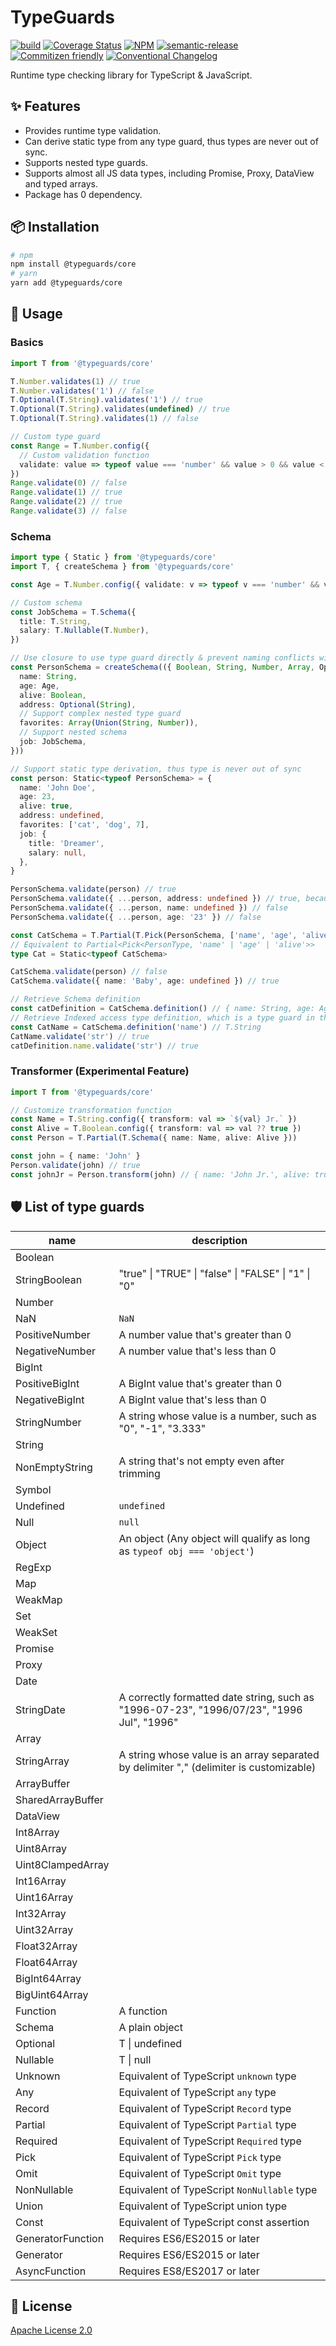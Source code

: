 # TypeGuards

[![build](https://github.com/Lchemist/TypeGuards/workflows/build/badge.svg)](https://github.com/Lchemist/TypeGuards/actions?query=workflow%3Abuild)
[![Coverage Status](https://img.shields.io/codecov/c/github/Lchemist/TypeGuards/main.svg)](https://codecov.io/gh/Lchemist/TypeGuards/branch/main)
[![NPM](https://img.shields.io/npm/v/@typeguards/core.svg)](https://www.npmjs.com/package/@typeguards/core)
[![semantic-release](https://img.shields.io/badge/%20%20%F0%9F%93%A6%F0%9F%9A%80-semantic--release-e10079.svg)](https://github.com/semantic-release/semantic-release)
[![Commitizen friendly](https://img.shields.io/badge/commitizen-friendly-brightgreen.svg)](https://commitizen.github.io/cz-cli/)
[![Conventional Changelog](https://img.shields.io/badge/changelog-conventional-brightgreen.svg)](https://conventional-changelog.github.io)

Runtime type checking library for TypeScript & JavaScript.

## ✨ Features

* Provides runtime type validation.
* Can derive static type from any type guard, thus types are never out of sync.
* Supports nested type guards.
* Supports almost all JS data types, including Promise, Proxy, DataView and typed arrays.
* Package has 0 dependency.

## 📦 Installation

```bash
# npm
npm install @typeguards/core
# yarn
yarn add @typeguards/core
```

## 🔨 Usage

### Basics
```ts
import T from '@typeguards/core'

T.Number.validates(1) // true
T.Number.validates('1') // false
T.Optional(T.String).validates('1') // true
T.Optional(T.String).validates(undefined) // true
T.Optional(T.String).validates(1) // false

// Custom type guard
const Range = T.Number.config({
  // Custom validation function
  validate: value => typeof value === 'number' && value > 0 && value < 3,
})
Range.validate(0) // false
Range.validate(1) // true
Range.validate(2) // true
Range.validate(3) // false
```

### Schema
```ts
import type { Static } from '@typeguards/core'
import T, { createSchema } from '@typeguards/core'

const Age = T.Number.config({ validate: v => typeof v === 'number' && v >= 0 })

// Custom schema
const JobSchema = T.Schema({
  title: T.String,
  salary: T.Nullable(T.Number),
})

// Use closure to use type guard directly & prevent naming conflicts with JS built-in objects
const PersonSchema = createSchema(({ Boolean, String, Number, Array, Optional, Union }) => ({
  name: String,
  age: Age,
  alive: Boolean,
  address: Optional(String),
  // Support complex nested type guard
  favorites: Array(Union(String, Number)),
  // Support nested schema
  job: JobSchema,
}))

// Support static type derivation, thus type is never out of sync
const person: Static<typeof PersonSchema> = {
  name: 'John Doe',
  age: 23,
  alive: true,
  address: undefined,
  favorites: ['cat', 'dog', 7],
  job: {
    title: 'Dreamer',
    salary: null,
  },
}

PersonSchema.validate(person) // true
PersonSchema.validate({ ...person, address: undefined }) // true, because address is optional
PersonSchema.validate({ ...person, name: undefined }) // false
PersonSchema.validate({ ...person, age: '23' }) // false

const CatSchema = T.Partial(T.Pick(PersonSchema, ['name', 'age', 'alive']))
// Equivalent to Partial<Pick<PersonType, 'name' | 'age' | 'alive'>>
type Cat = Static<typeof CatSchema>

CatSchema.validate(person) // false
CatSchema.validate({ name: 'Baby', age: undefined }) // true

// Retrieve Schema definition
const catDefinition = CatSchema.definition() // { name: String, age: Age, alive: Boolean }
// Retrieve Indexed access type definition, which is a type guard in this case
const CatName = CatSchema.definition('name') // T.String
CatName.validate('str') // true
catDefinition.name.validate('str') // true
```

### Transformer (Experimental Feature)
```ts
import T from '@typeguards/core'

// Customize transformation function
const Name = T.String.config({ transform: val => `${val} Jr.` })
const Alive = T.Boolean.config({ transform: val => val ?? true })
const Person = T.Partial(T.Schema({ name: Name, alive: Alive }))

const john = { name: 'John' }
Person.validate(john) // true
const johnJr = Person.transform(john) // { name: 'John Jr.', alive: true }
```

## 🛡️ List of type guards

| name              | description                                                                                            
|-------------------|--------------------------------------------------------------------------------------------------------
| Boolean           | 
| StringBoolean     | "true" \| "TRUE" \| "false" \| "FALSE" \| "1" \| "0"
| Number            |
| NaN               | `NaN`
| PositiveNumber    | A number value that's greater than 0
| NegativeNumber    | A number value that's less than 0
| BigInt            |
| PositiveBigInt    | A BigInt value that's greater than 0
| NegativeBigInt    | A BigInt value that's less than 0
| StringNumber      | A string whose value is a number, such as "0", "-1", "3.333"
| String            |
| NonEmptyString    | A string that's not empty even after trimming
| Symbol            | 
| Undefined         | `undefined`
| Null              | `null`
| Object            | An object (Any object will qualify as long as `typeof obj === 'object'`)
| RegExp            | 
| Map               |
| WeakMap           |
| Set               |
| WeakSet           |
| Promise           |
| Proxy             |
| Date              |
| StringDate        | A correctly formatted date string, such as "1996-07-23", "1996/07/23", "1996 Jul", "1996" 
| Array             | 
| StringArray       | A string whose value is an array separated by delimiter "," (delimiter is customizable)
| ArrayBuffer       |
| SharedArrayBuffer |
| DataView          |
| Int8Array         |
| Uint8Array        |
| Uint8ClampedArray |
| Int16Array        |
| Uint16Array       |
| Int32Array        |
| Uint32Array       |
| Float32Array      |
| Float64Array      |
| BigInt64Array     |
| BigUint64Array    | 
| Function          | A function
| Schema            | A plain object
| Optional          | T \| undefined
| Nullable          | T \| null
| Unknown           | Equivalent of TypeScript `unknown` type
| Any               | Equivalent of TypeScript `any` type
| Record            | Equivalent of TypeScript `Record` type
| Partial           | Equivalent of TypeScript `Partial` type
| Required          | Equivalent of TypeScript `Required` type
| Pick              | Equivalent of TypeScript `Pick` type
| Omit              | Equivalent of TypeScript `Omit` type
| NonNullable       | Equivalent of TypeScript `NonNullable` type
| Union             | Equivalent of TypeScript union type
| Const             | Equivalent of TypeScript const assertion
| GeneratorFunction | Requires ES6/ES2015 or later
| Generator         | Requires ES6/ES2015 or later
| AsyncFunction     | Requires ES8/ES2017 or later

## 📜 License

[Apache License 2.0](/LICENSE)